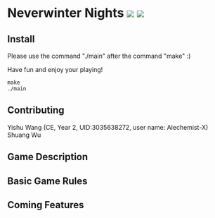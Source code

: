 # Neverwinter Nights ![](https://img.shields.io/badge/License-HKU-yellow) ![](https://img.shields.io/badge/Course-ENGG1340-blue)


## Install

Please use the command "./main" after the command "make" :)

Have fun and enjoy your playing!

```
make
./main
```


## Contributing

Yishu Wang (CE, Year 2, UID:3035638272, user name: Alechemist-X)
Shuang Wu


## Game Description 


## Basic Game Rules


## Coming Features
